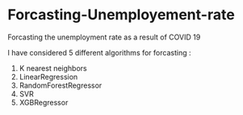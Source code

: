 # Forcasting-Unemployement-rate
Forcasting the unemployment rate as a result of COVID 19

I have considered 5 different algorithms for forcasting :
1. K nearest neighbors
2. LinearRegression
3. RandomForestRegressor
4. SVR
5. XGBRegressor

